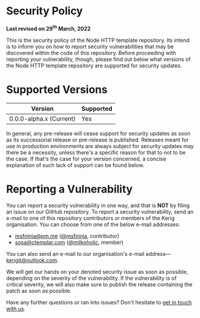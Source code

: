 # Security Policy

<b>Last revised on 29<sup>th</sup> March, 2022</b>

This is the security policy of the Node HTTP template repository. Its intend is to inform you on how to report security vulnerabilities that may be discovered within the code of this repository. Before proceeding with reporting your vulnerability, though, please find out below what versions of the Node HTTP template repository are supported for security updates.

# Supported Versions

|Version|Supported|
|---|---|
|0.0.0-alpha.x (Current)|Yes|

In general, any pre-release will cease support for security updates as soon as its successorial release or pre-release is published. Releases meant for use in production environments are always subject for security updates may there be a necessity, unless there's a specific reason for that to not to be the case. If that's the case for your version concerned, a concise explanation of such lack of support can be found below.

# Reporting a Vulnerability

You can report a security vulnerability in one way, and that is **NOT** by filing an issue on our GitHub repository. To report a security vulnerability, send an e-mail to one of this repository contributors or members of the Kerig organisation. You can choose from one of the below e-mail addresses:

 - <msfninja@pm.me> ([@msfninja](https://github.com/msfninja), contributor)
 - <sosa@ctemplar.com> ([@milkoholic](https://github.com/milkoholic), member)

You can also send an e-mail to our organisation's e-mail address—<kerigit@outlook.com>.

We will get our hands on your denoted security issue as soon as possible, depending on the severity of the vulnerability. If the vulnerability is of critical severity, we will also make sure to publish the release containing the patch as soon as possible.

Have any further questions or ran into issues? Don't hesitate to [get in touch with us](https://support.kerig.ee).
